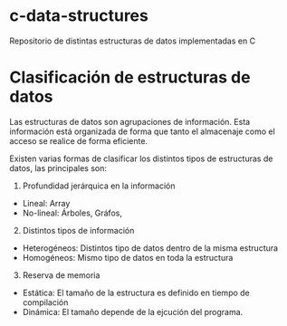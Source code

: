 # c-data-structures
Repositorio de distintas estructuras de datos implementadas en C

# Clasificación de estructuras de datos

Las estructuras de datos son agrupaciones de información. Esta información está organizada de forma que tanto el almacenaje como el acceso se realice de forma eficiente.

Existen varias formas de clasificar los distintos tipos de estructuras de datos, las principales son:

1. Profundidad jerárquica en la información
 * Lineal: Array
 * No-lineal: Árboles, Gráfos,
2. Distintos tipos de información
 * Heterogéneos: Distintos tipo de datos dentro de la misma estructura
 * Homogéneos: Mismo tipo de datos en toda la estructura
3. Reserva de memoria
 * Estática: El tamaño de la estructura es definido en tiempo de compilación
 * Dinámica: El tamaño depende de la ejcución del programa.

